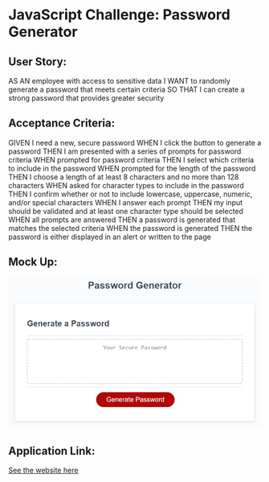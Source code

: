 # JavaScript Challenge: Password Generator

## User Story:

AS AN employee with access to sensitive data
I WANT to randomly generate a password that meets certain criteria
SO THAT I can create a strong password that provides greater security

## Acceptance Criteria:

GIVEN I need a new, secure password
WHEN I click the button to generate a password
THEN I am presented with a series of prompts for password criteria
WHEN prompted for password criteria
THEN I select which criteria to include in the password
WHEN prompted for the length of the password
THEN I choose a length of at least 8 characters and no more than 128 characters
WHEN asked for character types to include in the password
THEN I confirm whether or not to include lowercase, uppercase, numeric, and/or special characters
WHEN I answer each prompt
THEN my input should be validated and at least one character type should be selected
WHEN all prompts are answered
THEN a password is generated that matches the selected criteria
WHEN the password is generated
THEN the password is either displayed in an alert or written to the page

## Mock Up:

![Mockup](Develop/assets/images/mockup.png)

## Application Link:

[See the website here](https://Grandpapo.github.io/Module-3-Challenge-Marcos-Wang/Develop/index.html)
